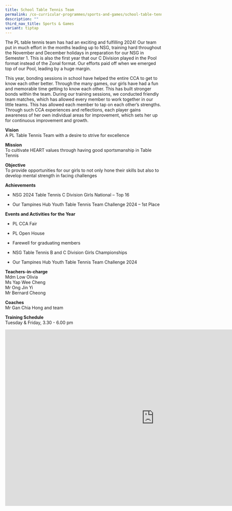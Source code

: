 ```yaml
---
title: School Table Tennis Team
permalink: /co-curricular-programmes/sports-and-games/school-table-tennis-team/
description: ""
third_nav_title: Sports & Games
variant: tiptap
---
```

<p>The PL table tennis team has had an exciting and fulfilling 2024! Our
team put in much effort in the months leading up to NSG, training hard
throughout the November and December holidays in preparation for our NSG
in Semester 1. This is also the first year that our C Division played in
the Pool format instead of the Zonal format. Our efforts paid off when
we emerged top of our Pool, leading by a huge margin.</p>
<p>This year, bonding sessions in school have helped the entire CCA to get
to know each other better. Through the many games, our girls have had a
fun and memorable time getting to know each other. This has built stronger
bonds within the team. During our training sessions, we conducted friendly
team matches, which has allowed every member to work together in our little
teams. This has allowed each member to tap on each other’s strengths. Through
such CCA experiences and reflections, each player gains awareness of her
own individual areas for improvement, which sets her up for continuous
improvement and growth.</p>
<p><strong>Vision</strong> 
<br>A PL Table Tennis Team with a desire to strive for excellence</p>
<p><strong>Mission</strong> 
<br>To cultivate HEART values through having good sportsmanship in Table Tennis</p>
<p><strong>Objective</strong> 
<br>To provide opportunities for our girls to not only hone their skills but
also to develop mental strength in facing challenges</p>
<p><strong>Achievements</strong>
</p>
<ul data-tight="true" class="tight">
<li>
<p>NSG 2024 Table Tennis C Division Girls National – Top 16</p>
</li>
<li>
<p>Our Tampines Hub Youth Table Tennis Team Challenge 2024 – 1st Place</p>
</li>
</ul>
<p><strong>Events and Activities for the Year</strong>
</p>
<ul data-tight="true" class="tight">
<li>
<p>PL CCA Fair</p>
</li>
<li>
<p>PL Open House</p>
</li>
<li>
<p>Farewell for graduating members</p>
</li>
<li>
<p>NSG Table Tennis B and C Division Girls Championships</p>
</li>
<li>
<p>Our Tampines Hub Youth Table Tennis Team Challenge 2024</p>
</li>
</ul>
<p><strong>Teachers-in-charge</strong>
<br>Mdm Low Olivia
<br>Ms Yap Wee Cheng
<br>Mr Ong Jin Yi
<br>Mr Bernard Cheong
<br>
</p>
<p><strong>Coaches</strong> 
<br>Mr Gan Chia Hong and team</p>
<p><strong>Training Schedule</strong> 
<br>Tuesday &amp; Friday, 3.30 - 6.00 pm</p>
<div class="iframe-wrapper">
<iframe height="569" width="960" allowfullscreen="true" frameborder="0" src="https://docs.google.com/presentation/d/1z2mon1QgVGqZegpaEDUqBQT-S-zM0nSQV6RsTTDT2dQ/embed?start=true&amp;loop=true&amp;delayms=3000"></iframe>
</div>
<p></p>